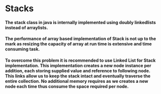 # Stacks


#### The stack class in java is internally implemented using doubly linkedlists instead of arraylists.
#### The performance of array based implementation of Stack is not up to the mark as resizing the capacity of array at run time is extensive and time consuming task. 
#### To overcome this problem it is recommended to use Linked List for Stack implementation. This implementation creates a new node instance per addition, each storing supplied value and reference to following node. This links allow us to keep the stack intact and eventually traverse the entire collection. No additional memory requires as we creates a new node each time thus consume the space required per node.
